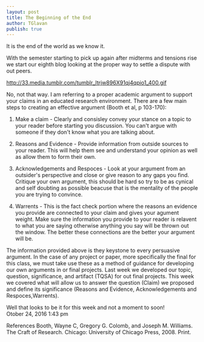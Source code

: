 ```yaml
---
layout: post
title: The Beginning of the End
author: TGlavan
publish: true
---
```


It is the end of the world as we know it.

With the semester starting to pick up again after midterms and tensions rise we start our eighth blog looking at the proper way to settle a dispute with out peers.  

http://33.media.tumblr.com/tumblr_ltrjw896X91qj4qpio1_400.gif

No, not that way.  I am referring to a proper academic argument to support your claims in an educated research environment.  There are a few main steps to creating an effective argument (Booth et al, p 103-170):

1. Make a claim - Clearly and consisley convey your stance on a topic to your reader before starting you discussion.  You can't argue with someone if they don't know what you are talking about.

2. Reasons and Evidence - Provide information from outside sources to your reader.  This will help them see and understand your opinion as well as allow them to form their own.

3. Acknowledgements and Respoces - Look at your argument from an outsider's perspective and close or give reason to any gaps you find. Critique your own argument, this should be hard so try to be as cynical and self doubting as possible beacuse that is the mentality of the people you are trying to convince.

4. Warrents - This is the fact check portion where the reasons an evidence you provide are connected to your claim and gives your agument weight.  Make sure the information you provide to your reader is relavent to what you are saying otherwise anything you say will be thrown out the window.  The better these connections are the better your argument will be.

The information provided above is they keystone to every persuasive argument.  In the case of any project or paper, more specifically the final for this class,  we must take use these as a method of guidance for developing our own arguments in or final projects.  Last week we developed our topic, question, significance, and artifact (TQSA) for out final projects.  This week we covered what will allow us to answer the question (Claim) we proposed and define its significance (Reasons and Evidence, Acknowledgements and Respoces,Warrents).

Well that looks to be it for this week and not a moment to soon!  
Otober 24, 2016 1:43 pm

References
Booth, Wayne C, Gregory G. Colomb, and Joseph M. Williams. The Craft of Research. Chicago: University of Chicago Press, 2008. Print.
